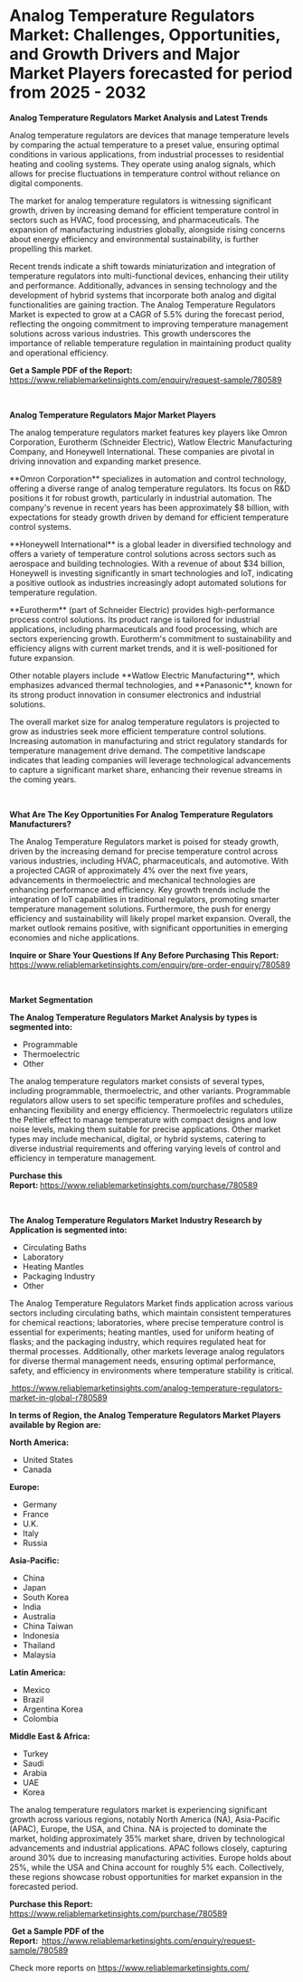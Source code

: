 <p><h1>Analog Temperature Regulators Market: Challenges, Opportunities, and Growth Drivers and Major Market Players forecasted for period from 2025 - 2032</h1></p><p><strong>Analog Temperature Regulators Market Analysis and Latest Trends</strong></p>
<p><p>Analog temperature regulators are devices that manage temperature levels by comparing the actual temperature to a preset value, ensuring optimal conditions in various applications, from industrial processes to residential heating and cooling systems. They operate using analog signals, which allows for precise fluctuations in temperature control without reliance on digital components.</p><p>The market for analog temperature regulators is witnessing significant growth, driven by increasing demand for efficient temperature control in sectors such as HVAC, food processing, and pharmaceuticals. The expansion of manufacturing industries globally, alongside rising concerns about energy efficiency and environmental sustainability, is further propelling this market.</p><p>Recent trends indicate a shift towards miniaturization and integration of temperature regulators into multi-functional devices, enhancing their utility and performance. Additionally, advances in sensing technology and the development of hybrid systems that incorporate both analog and digital functionalities are gaining traction. The Analog Temperature Regulators Market is expected to grow at a CAGR of 5.5% during the forecast period, reflecting the ongoing commitment to improving temperature management solutions across various industries. This growth underscores the importance of reliable temperature regulation in maintaining product quality and operational efficiency.</p></p>
<p><strong>Get a Sample PDF of the Report:&nbsp;</strong> <a href="https://www.reliablemarketinsights.com/enquiry/request-sample/780589?utm_campaign=2441&utm_medium=2&utm_source=Github&utm_content=ia&utm_term=26032025&utm_id=analog-temperature-regulators">https://www.reliablemarketinsights.com/enquiry/request-sample/780589</a></p>
<p>&nbsp;</p>
<p><strong>Analog Temperature Regulators Major Market Players</strong></p>
<p><p>The analog temperature regulators market features key players like Omron Corporation, Eurotherm (Schneider Electric), Watlow Electric Manufacturing Company, and Honeywell International. These companies are pivotal in driving innovation and expanding market presence.</p><p>**Omron Corporation** specializes in automation and control technology, offering a diverse range of analog temperature regulators. Its focus on R&D positions it for robust growth, particularly in industrial automation. The company's revenue in recent years has been approximately $8 billion, with expectations for steady growth driven by demand for efficient temperature control systems.</p><p>**Honeywell International** is a global leader in diversified technology and offers a variety of temperature control solutions across sectors such as aerospace and building technologies. With a revenue of about $34 billion, Honeywell is investing significantly in smart technologies and IoT, indicating a positive outlook as industries increasingly adopt automated solutions for temperature regulation.</p><p>**Eurotherm** (part of Schneider Electric) provides high-performance process control solutions. Its product range is tailored for industrial applications, including pharmaceuticals and food processing, which are sectors experiencing growth. Eurotherm's commitment to sustainability and efficiency aligns with current market trends, and it is well-positioned for future expansion.</p><p>Other notable players include **Watlow Electric Manufacturing**, which emphasizes advanced thermal technologies, and **Panasonic**, known for its strong product innovation in consumer electronics and industrial solutions.</p><p>The overall market size for analog temperature regulators is projected to grow as industries seek more efficient temperature control solutions. Increasing automation in manufacturing and strict regulatory standards for temperature management drive demand. The competitive landscape indicates that leading companies will leverage technological advancements to capture a significant market share, enhancing their revenue streams in the coming years.</p></p>
<p>&nbsp;</p>
<p><strong>What Are The Key Opportunities For Analog Temperature Regulators Manufacturers?</strong></p>
<p><p>The Analog Temperature Regulators market is poised for steady growth, driven by the increasing demand for precise temperature control across various industries, including HVAC, pharmaceuticals, and automotive. With a projected CAGR of approximately 4% over the next five years, advancements in thermoelectric and mechanical technologies are enhancing performance and efficiency. Key growth trends include the integration of IoT capabilities in traditional regulators, promoting smarter temperature management solutions. Furthermore, the push for energy efficiency and sustainability will likely propel market expansion. Overall, the market outlook remains positive, with significant opportunities in emerging economies and niche applications.</p></p>
<p><strong>Inquire or Share Your Questions If Any Before Purchasing This Report:</strong> <a href="https://www.reliablemarketinsights.com/enquiry/pre-order-enquiry/780589?utm_campaign=2441&utm_medium=2&utm_source=Github&utm_content=ia&utm_term=26032025&utm_id=analog-temperature-regulators">https://www.reliablemarketinsights.com/enquiry/pre-order-enquiry/780589</a></p>
<p>&nbsp;</p>
<p><strong>Market Segmentation</strong></p>
<p><strong>The Analog Temperature Regulators Market Analysis by types is segmented into:</strong></p>
<p><ul><li>Programmable</li><li>Thermoelectric</li><li>Other</li></ul></p>
<p><p>The analog temperature regulators market consists of several types, including programmable, thermoelectric, and other variants. Programmable regulators allow users to set specific temperature profiles and schedules, enhancing flexibility and energy efficiency. Thermoelectric regulators utilize the Peltier effect to manage temperature with compact designs and low noise levels, making them suitable for precise applications. Other market types may include mechanical, digital, or hybrid systems, catering to diverse industrial requirements and offering varying levels of control and efficiency in temperature management.</p></p>
<p><strong>Purchase this Report:&nbsp;</strong><a href="https://www.reliablemarketinsights.com/purchase/780589?utm_campaign=2441&utm_medium=2&utm_source=Github&utm_content=ia&utm_term=26032025&utm_id=analog-temperature-regulators">https://www.reliablemarketinsights.com/purchase/780589</a></p>
<p>&nbsp;</p>
<p><strong>The Analog Temperature Regulators Market Industry Research by Application is segmented into:</strong></p>
<p><ul><li>Circulating Baths</li><li>Laboratory</li><li>Heating Mantles</li><li>Packaging Industry</li><li>Other</li></ul></p>
<p><p>The Analog Temperature Regulators Market finds application across various sectors including circulating baths, which maintain consistent temperatures for chemical reactions; laboratories, where precise temperature control is essential for experiments; heating mantles, used for uniform heating of flasks; and the packaging industry, which requires regulated heat for thermal processes. Additionally, other markets leverage analog regulators for diverse thermal management needs, ensuring optimal performance, safety, and efficiency in environments where temperature stability is critical.</p></p>
<p><a href="https://www.reliablemarketinsights.com/analog-temperature-regulators-market-in-global-r780589?utm_campaign=2441&utm_medium=2&utm_source=Github&utm_content=ia&utm_term=26032025&utm_id=analog-temperature-regulators">&nbsp;https://www.reliablemarketinsights.com/analog-temperature-regulators-market-in-global-r780589</a></p>
<p><strong>In terms of Region, the Analog Temperature Regulators Market Players available by Region are:</strong></p>
<p>
    <p> <strong> North America: </strong>
        <ul>
            <li>United States</li>
            <li>Canada</li>
        </ul>
        </p> 
    <p> <strong> Europe: </strong>
        <ul>
            <li>Germany</li>
            <li>France</li>
            <li>U.K.</li>
            <li>Italy</li>
            <li>Russia</li>
        </ul>
        </p> 
    <p> <strong> Asia-Pacific: </strong>
        <ul>
            <li>China</li>
            <li>Japan</li>
            <li>South Korea</li>
            <li>India</li>
            <li>Australia</li>
            <li>China Taiwan</li>
            <li>Indonesia</li>
            <li>Thailand</li>
            <li>Malaysia</li>
        </ul>
        </p> 
    <p> <strong> Latin America: </strong>
        <ul>
            <li>Mexico</li>
            <li>Brazil</li>
            <li>Argentina Korea</li>
            <li>Colombia</li>
        </ul>
        </p> 
    <p> <strong> Middle East & Africa: </strong>
        <ul>
            <li>Turkey</li>
            <li>Saudi</li>
            <li>Arabia</li>
            <li>UAE</li>
            <li>Korea</li>
        </ul>
    </p>
    </p>
<p><p>The analog temperature regulators market is experiencing significant growth across various regions, notably North America (NA), Asia-Pacific (APAC), Europe, the USA, and China. NA is projected to dominate the market, holding approximately 35% market share, driven by technological advancements and industrial applications. APAC follows closely, capturing around 30% due to increasing manufacturing activities. Europe holds about 25%, while the USA and China account for roughly 5% each. Collectively, these regions showcase robust opportunities for market expansion in the forecasted period.</p></p>
<p><strong>Purchase this Report: </strong><a href="https://www.reliablemarketinsights.com/purchase/780589?utm_campaign=2441&utm_medium=2&utm_source=Github&utm_content=ia&utm_term=26032025&utm_id=analog-temperature-regulators">https://www.reliablemarketinsights.com/purchase/780589</a></p>
<p>&nbsp;<strong>Get a Sample PDF of the Report:&nbsp;&nbsp;</strong><a href="https://www.reliablemarketinsights.com/enquiry/request-sample/780589?utm_campaign=2441&utm_medium=2&utm_source=Github&utm_content=ia&utm_term=26032025&utm_id=analog-temperature-regulators">https://www.reliablemarketinsights.com/enquiry/request-sample/780589</a></p>
<p><strong></strong></p>
<p>Check more reports on <a href="https://www.reliablemarketinsights.com/?utm_campaign=2441&utm_medium=2&utm_source=Github&utm_content=ia&utm_term=26032025&utm_id=analog-temperature-regulators">https://www.reliablemarketinsights.com/</a></p>